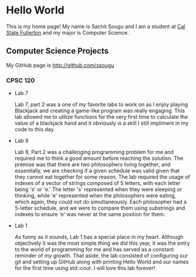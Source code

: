 # Hello World

This is my home page! My name is Sachit Sougu and I am a student at [Cal State Fullerton](http://www.fullerton.edu/) and my major is Computer Science.

## Computer Science Projects

My GitHub page is http://github.com/ssougu

### CPSC 120

* Lab 7

    Lab 7, part 2 was a one of my favorite labs to work on as I enjoy playing Blackjack and creating a game-like program was really engaging. This lab allowed me to utilize functions for the very first time  to calculate the value of a blackjack hand and it obviously is a skill I still impliment in my code to this day.

* Lab 9
    
    Lab 9, Part 2 was a challenging programming problem for me and required me to think a good amount before reaching the solution. The premise was that there are two philosophers living together, and essentially, we are checking if a given schedule was valid given that they cannot eat together for some reason. The lab required the usage of indexes of a vector of strings composed of 5 letters, with each letter being 's' or 'e.' The letter 's' represented when they were sleeping or thinking, while 'e' represented when the philosophers were eating, which again, they could not do simultaneously. Each philosopher had a 5-letter schedule, and we were to compare them using substrings and indexes to ensure 'e' was never at the same position for them.

* Lab 1

    As funny as it sounds, Lab 1 has a special place in my heart. Although objectively it was the most simple thing we did this year, it was the entry to the world of programming for me and has served as a constant reminder of my growth. That aside, the lab consisted of configuring our git and setting up GitHub along with printing Hello World and our names for the first time using std::cout. I will love this lab forever!